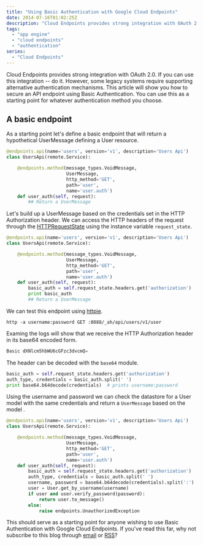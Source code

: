 ```yaml
---
title: "Using Basic Authentication with Google Cloud Endpoints"
date: 2014-07-16T01:02:25Z
description: "Cloud Endpoints provides strong integration with OAuth 2.0. If you can use this integration -- do it. However, some legacy systems require supporting alternative authentication mechanisms. This article will show you how to secure an API endpoint using Basic Authentication. You can use this as a starting point for whatever authentication method you choose."
tags: 
  - "app engine"
  - "cloud endpoints"
  - "authentication"
series:
  - "Cloud Endpoints"
---
```


Cloud Endpoints provides strong integration with OAuth 2.0. If you can use this
integration -- do it. However, some legacy systems require supporting
alternative authentication mechanisms. This article will show you how to secure
an API endpoint using Basic Authentication. You can use this as a starting point
for whatever authentication method you choose.

## A basic endpoint

As a starting point let's define a basic endpoint that will return a
hypothetical UserMessage defining a User resource.

```python
@endpoints.api(name='users', version='v1', description='Users Api')
class UsersApi(remote.Service):

    @endpoints.method(message_types.VoidMessage,
                      UserMessage,
                      http_method='GET',
                      path='user',
                      name='user.auth')
    def user_auth(self, request):
        ## Return a UserMessage
```

Let's build up a UserMessage based on the credentials set in the HTTP
Authorization header. We can access the HTTP headers of the request through the
[HTTPRequestState](https://developers.google.com/appengine/docs/python/tools/protorpc/remote/httprequeststateclass)
using the instance variable `request_state`.

```python
@endpoints.api(name='users', version='v1', description='Users Api')
class UsersApi(remote.Service):

    @endpoints.method(message_types.VoidMessage,
                      UserMessage,
                      http_method='GET',
                      path='user',
                      name='user.auth')
    def user_auth(self, request):
        basic_auth = self.request_state.headers.get('authorization')
        print basic_auth
        ## Return a UserMessage
```

We can test this endpoint using [httpie](https://github.com/jakubroztocil/httpie).

```
http -a username:password GET :8888/_ah/api/users/v1/user
```

Examing the logs will show that we receive the HTTP Authorization header in its
base64 encoded form.

```python
Basic dXNlcm5hbWU6cGFzc3dvcmQ=
```

The header can be decoded with the `base64` module.

```python
basic_auth = self.request_state.headers.get('authorization')
auth_type, credentials = basic_auth.split(' ')
print base64.b64decode(credentials)  # prints username:password
```

Using the username and password we can check the datastore for a User model with
the same credentials and return a `UserMessage` based on the model .

```python
@endpoints.api(name='users', version='v1', description='Users Api')
class UsersApi(remote.Service):

    @endpoints.method(message_types.VoidMessage,
                      UserMessage,
                      http_method='GET',
                      path='user',
                      name='user.auth')
    def user_auth(self, request):
        basic_auth = self.request_state.headers.get('authorization')
        auth_type, credentials = basic_auth.split(' ')
        username, password = base64.b64decode(credentials).split(':')
        user = User.get_by_username(username)
        if user and user.verify_password(password):
            return user.to_message()
        else:
            raise endpoints.UnauthorizedException
```

This should serve as a starting point for anyone wishing to use Basic
Authentication with Google Cloud Endpoints. If you've read this far, why not
subscribe to this blog through [email](http://kevinsookocheff.us3.list-manage2.com/subscribe?u=8b57d632b8677f07ca57dc9cb&id=ec7ddaa3ba) or [RSS](http://sookocheff.com/index.xml)?
